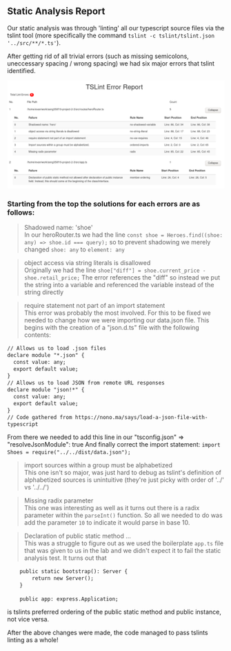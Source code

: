 ## Static Analysis Report
Our static analysis was through 'linting' all our typescript source files via the tslint tool (more specifically the command `tslint -c tslint/tslint.json '../src/**/*.ts'`).  

After getting rid of all trivial errors (such as missing semicolons, uneccessary spacing / wrong spacing) we had six major errors that tslint identified.

![alt-text](./tslint_report.png "tslint report")

### Starting from the top the solutions for each errors are as follows:

> Shadowed name: 'shoe'  
In our heroRouter.ts we had the line
`const shoe = Heroes.find((shoe: any) => shoe.id === query);`
so to prevent shadowing we merely changed `shoe: any` to `element: any`

> object access via string literals is disallowed  
Originally we had the line 
`shoe["diff"] = shoe.current_price - shoe.retail_price;`
The error references the "diff" so instead we put the string into a variable and referenced the variable instead of the string directly

> require statement not part of an import statement  
This error was probably the most involved. For this to be fixed we needed to change how we were importing our data.json file. This begins with the creation of a "json.d.ts" file with the following contents:
```
// Allows us to load .json files
declare module "*.json" {
  const value: any;
  export default value;
}
// Allows us to load JSON from remote URL responses
declare module "json!*" {
  const value: any;
  export default value;
}
// Code gathered from https://nono.ma/says/load-a-json-file-with-typescript
```
From there we needed to add this line in our "tsconfig.json" => "resolveJsonModule": true
And finally correct the import statement: `import Shoes = require("../../dist/data.json");`

> import sources within a group must be alphabetized  
This one isn't so major, was just hard to debug as tslint's definition of alphabetized sources is unintuitive (they're just picky with order of '../' vs '../../')

> Missing radix parameter  
This one was interesting as well as it turns out there is a radix parameter within the `parseInt()` function. So all we needed to do was add the parameter `10` to indicate it would parse in base 10.

> Declaration of public static method ...  
This was a struggle to figure out as we used the boilerplate `app.ts` file that was given to us in the lab and we didn't expect it to fail the static analysis test. It turns out that 
```
    public static bootstrap(): Server {
        return new Server();
    }

    public app: express.Application; 
```
is tslints preferred ordering of the public static method and public instance, not vice versa. 

After the above changes were made, the code managed to pass tslints linting as a whole!
